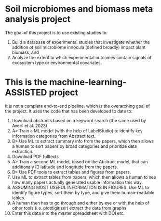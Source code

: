 # Soil microbiomes and biomass meta analysis project
The goal of this project is to use existing studies to: 
1. Build a database of experimental studies that investigate whether the addition of soil microbiome innocula (defined broadly) impact plant biomass, and 
2. Analyze the extent to which experimental outcomes contain signals of ecosystem type or environmental covariates.

# This is the machine-learning-ASSISTED project
It is not a complete end-to-end pipeline, which is the overarching goal of the project. It uses the code that has been developed to date to: 

1. Download abstracts based on a keyword search (the same used by Averil et al. 2023)
2. A>  Train a ML model (with the help of LabelStudio) to identify key information categories from Abstract text.
2. B> Use ML to extract summary info from the papers, which then allows a human to sort papers by broad categories and prioritize data extraction.
3. Download PDF fulltexts
4. A> Train a second ML model, based on the Abstract model, that can additionaly ID latitude and longitude from the papers. 
4. B> Use PDF tools to extract tables and figures from papers.
5. Use ML to extract tables from papers, which then allows a human to see how many papers actually generated usable information this way. 
6. ASSUMING MOST USEFUL INFORMATION IS IN FIGURES: Use ML to identify figure types, sort them by type, and give them human-readable lables. 
7. A human then has to go through and either by eye or with the help of other tools (i.e. plotdigitizer) extract the data from graphs
8. Enter this data into the master spreadsheet with DOI etc. 

